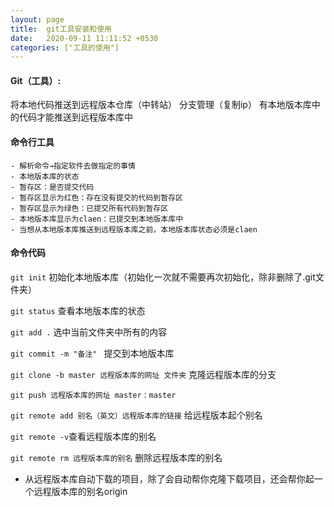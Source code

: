 ```yaml
---
layout: page
title:  git工具安装和使用
date:   2020-09-11 11:11:52 +0530
categories: ["工具的使用"]
---
```


#### Git（工具）:
将本地代码推送到远程版本仓库（中转站）
分支管理（复制ip）
有本地版本库中的代码才能推送到远程版本库中

#### 命令行工具
   	- 解析命令→指定软件去做指定的事情
    - 本地版本库的状态
 	- 暂存区：是否提交代码
 	- 暂存区显示为红色：存在没有提交的代码到暂存区
	- 暂存区显示为绿色：已提交所有代码到暂存区
    - 本地版本库显示为claen：已提交到本地版本库中
    - 当想从本地版本库推送到远程版本库之前，本地版本库状态必须是claen
#### 命令代码
```git init``` 初始化本地版本库（初始化一次就不需要再次初始化，除非删除了.git文件夹）

```git status``` 查看本地版本库的状态
    
```git add .``` 选中当前文件夹中所有的内容
    
```git commit -m "备注" ``` 提交到本地版本库
    
```git clone -b master 远程版本库的网址 文件夹``` 克隆远程版本库的分支
    
```git push 远程版本库的网址 master：master```
    
```git remote add 别名（英文）远程版本库的链接```  给远程版本起个别名
    
```git remote -v```查看远程版本库的别名
    
```git remote rm 远程版本库的别名``` 删除远程版本库的别名
- 从远程版本库自动下载的项目，除了会自动帮你克隆下载项目，还会帮你起一个远程版本库的别名origin